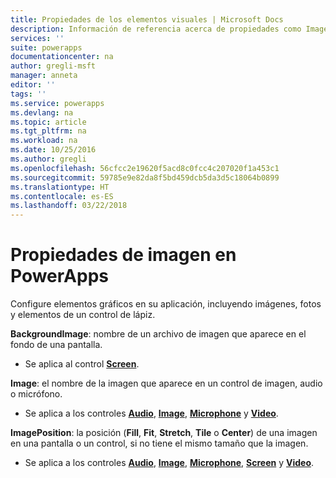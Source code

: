 ```yaml
---
title: Propiedades de los elementos visuales | Microsoft Docs
description: Información de referencia acerca de propiedades como Image, ImagePosition y BackgroundImage
services: ''
suite: powerapps
documentationcenter: na
author: gregli-msft
manager: anneta
editor: ''
tags: ''
ms.service: powerapps
ms.devlang: na
ms.topic: article
ms.tgt_pltfrm: na
ms.workload: na
ms.date: 10/25/2016
ms.author: gregli
ms.openlocfilehash: 56cfcc2e19620f5acd8c0fcc4c207020f1a453c1
ms.sourcegitcommit: 59785e9e82da8f5bd459dcb5da3d5c18064b0899
ms.translationtype: HT
ms.contentlocale: es-ES
ms.lasthandoff: 03/22/2018
---
```

# <a name="image-properties-in-powerapps"></a>Propiedades de imagen en PowerApps
Configure elementos gráficos en su aplicación, incluyendo imágenes, fotos y elementos de un control de lápiz.

**BackgroundImage**: nombre de un archivo de imagen que aparece en el fondo de una pantalla.

* Se aplica al control **[Screen](control-screen.md)**.

**Image**: el nombre de la imagen que aparece en un control de imagen, audio o micrófono.

* Se aplica a los controles **[Audio](control-audio-video.md)**, **[Image](control-image.md)**, **[Microphone](control-microphone.md)** y **[Video](control-audio-video.md)**.

**ImagePosition**: la posición (**Fill**, **Fit**, **Stretch**, **Tile** o **Center**) de una imagen en una pantalla o un control, si no tiene el mismo tamaño que la imagen.

* Se aplica a los controles **[Audio](control-audio-video.md)**, **[Image](control-image.md)**, **[Microphone](control-microphone.md)**, **[Screen](control-screen.md)** y **[Video](control-audio-video.md)**.

